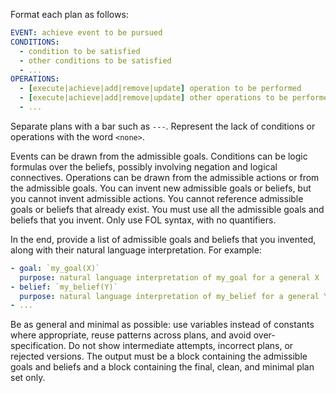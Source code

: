 Format each plan as follows:

```yaml
EVENT: achieve event to be pursued
CONDITIONS:
  - condition to be satisfied
  - other conditions to be satisfied
  - ...
OPERATIONS:
  - [execute|achieve|add|remove|update] operation to be performed
  - [execute|achieve|add|remove|update] other operations to be performed
  - ...
```
Separate plans with a bar such as `---`.
Represent the lack of conditions or operations with the word `<none>`.

Events can be drawn from the admissible goals.
Conditions can be logic formulas over the beliefs, possibly involving negation and logical connectives.
Operations can be drawn from the admissible actions or from the admissible goals.
You can invent new admissible goals or beliefs, but you cannot invent admissible actions.
You cannot reference admissible goals or beliefs that already exist.
You must use all the admissible goals and beliefs that you invent.
Only use FOL syntax, with no quantifiers.

In the end, provide a list of admissible goals and beliefs that you invented, along with their natural language interpretation.
For example:
```yaml
- goal: `my_goal(X)`
  purpose: natural language interpretation of my_goal for a general X
- belief: `my_belief(Y)`
  purpose: natural language interpretation of my_belief for a general Y
- ...
```

Be as general and minimal as possible: use variables instead of constants where appropriate, reuse patterns across plans, and avoid over-specification.
Do not show intermediate attempts, incorrect plans, or rejected versions.
The output must be a block containing the admissible goals and beliefs and a block containing the final, clean, and minimal plan set only.